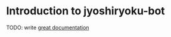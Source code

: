 # Introduction to jyoshiryoku-bot

TODO: write [great documentation](http://jacobian.org/writing/what-to-write/)
